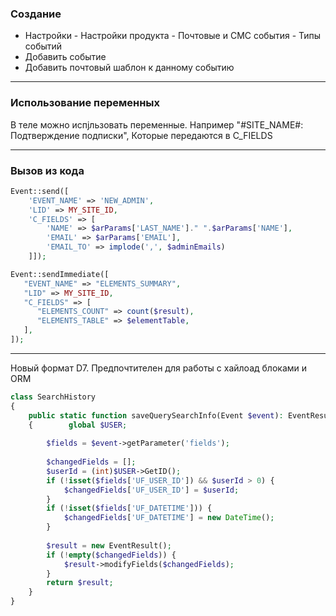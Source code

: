 
### Создание
- Настройки - Настройки продукта - Почтовые и СМС события - Типы событий
- Добавить событие
- Добавить почтовый шаблон к данному событию

---
### Использование переменных

В теле можно испjльзовать переменные. Например "#SITE_NAME\#: Подтверждение подписки", Которые передаются в C_FIELDS

---
### Вызов из кода

```php
Event::send([  
    'EVENT_NAME' => 'NEW_ADMIN',  
    'LID' => MY_SITE_ID,  
    'C_FIELDS' => [  
        'NAME' => $arParams['LAST_NAME']." ".$arParams['NAME'],  
        'EMAIL' => $arParams['EMAIL'],  
        'EMAIL_TO' => implode(',', $adminEmails)  
    ]]);
```

```php
Event::sendImmediate([  
   "EVENT_NAME" => "ELEMENTS_SUMMARY",  
   "LID" => MY_SITE_ID,  
   "C_FIELDS" => [  
      "ELEMENTS_COUNT" => count($result),  
      "ELEMENTS_TABLE" => $elementTable,  
   ],  
]);
```

---

Новый формат D7. Предпочтителен для работы с хайлоад блоками и ORM

```php
class SearchHistory  
{  
    public static function saveQuerySearchInfo(Event $event): EventResult  
    {        global $USER;  
  
        $fields = $event->getParameter('fields');  
  
        $changedFields = [];  
        $userId = (int)$USER->GetID();  
        if (!isset($fields['UF_USER_ID']) && $userId > 0) {  
            $changedFields['UF_USER_ID'] = $userId;  
        }  
        if (!isset($fields['UF_DATETIME'])) {  
            $changedFields['UF_DATETIME'] = new DateTime();  
        }  
  
        $result = new EventResult();  
        if (!empty($changedFields)) {  
            $result->modifyFields($changedFields);  
        }  
        return $result;  
    }  
}
```